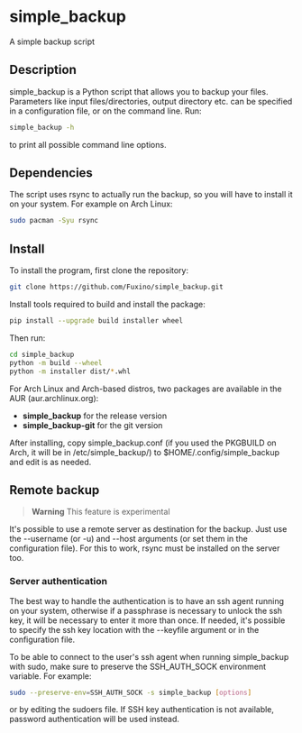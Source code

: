 simple_backup
============
A simple backup script

## Description
simple_backup is a Python script that allows you to backup your files.
Parameters like input files/directories, output directory etc. can be specified in a configuration file, or on the command line.
Run:

```bash
simple_backup -h
```

to print all possible command line options.

## Dependencies
The script uses rsync to actually run the backup, so you will have to install it on your system. For example on Arch Linux:

```bash
sudo pacman -Syu rsync
```

## Install
To install the program, first clone the repository:

```bash
git clone https://github.com/Fuxino/simple_backup.git
```

Install tools required to build and install the package:

```bash
pip install --upgrade build installer wheel
```

Then run:

```bash
cd simple_backup
python -m build --wheel
python -m installer dist/*.whl
```

For Arch Linux and Arch-based distros, two packages are available in the AUR (aur.archlinux.org):
- **simple_backup** for the release version
- **simple_backup-git** for the git version

After installing, copy simple_backup.conf (if you used the PKGBUILD on Arch, it will be in /etc/simple_backup/) to $HOME/.config/simple_backup and edit is as needed.

## Remote backup
> **Warning**
> This feature is experimental

It's possible to use a remote server as destination for the backup. Just use the --username (or -u) and --host arguments (or set them in the configuration file).
For this to work, rsync must be installed on the server too.

### Server authentication
The best way to handle the authentication is to have an ssh agent running on your system, otherwise if a passphrase is necessary to unlock the ssh key, it will be necessary to enter it more than once.
If needed, it's possible to specify the ssh key location with the --keyfile argument or in the configuration file.

To be able to connect to the user's ssh agent when running simple_backup with sudo, make sure to preserve the SSH_AUTH_SOCK environment variable. For example:

```bash
sudo --preserve-env=SSH_AUTH_SOCK -s simple_backup [options]
```

or by editing the sudoers file.
If SSH key authentication is not available, password authentication will be used instead.
